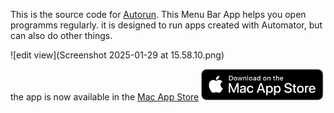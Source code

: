 This is the source code for [Autorun](https://holgerkrupp.de).
This Menu Bar App helps you open programms regularly. it is designed to run apps created with Automator, but can also do other things.

![edit view](Screenshot 2025-01-29 at 15.58.10.png)

the app is now available in the [Mac App Store](https://apps.apple.com/de/app/autorun-run-apps/id6739644500?l=en-GB&mt=12)
<a href="https://apps.apple.com/de/app/autorun-run-apps/id6739644500?l=en-GB&mt=12"><img src="mac-app-store-badge.svg" alt="Mac App Store" height="50"/></a>
